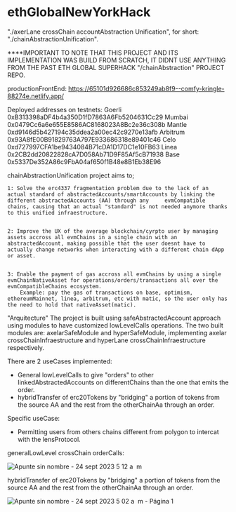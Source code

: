 # ethGlobalNewYorkHack
"./axerLane crossChain accountAbstraction Unification", for short: "./chainAbstractionUnification".

****IMPORTANT TO NOTE THAT THIS PROJECT AND ITS IMPLEMENTATION WAS BUILD FROM SCRATCH, IT DIDNT USE ANYTHING FROM THE PAST ETH GLOBAL SUPERHACK "/chainAbstraction" PROJECT REPO.

productionFrontEnd:           https://65101d926686c853249ab8f9--comfy-kringle-88274e.netlify.app/


Deployed addresses on testnets:
    Goerli
    	0xB313398aDF4b4a350D1fD7863A6Fb5204631Cc29
    Mumbai
    	0x0479Cc6a6e655E8586AC8168023A8Bc2e36c308b
    Mantle
    	0xd9146d5b427194c35ddea2a00ec42c9270e13afb
    Arbitrum
    	0x93A8fE00B91829763A797E933686318e89401c46
    Celo
    	0xd727997CFA1be9434084B71cDA1D17DC1e10FB63
    Linea
    	0x2CB2dd20822828cA7D058Ab71D9F85Af5cB71938
    Base
    	0x5337De352A86c9FbA04af650f1B48e8B1Eb38E96


chainAbstractionUnification project aims to; 
    
    
    1: Solve the erc4337 fragmentation problem due to the lack of an actual standard of abstractedAccounts/smartAccounts by linking the different abstractedAccounts (AA) through any     evmCompatible chains, causing that an actual "standard" is not needed anymore thanks to this unified infraestructure.
    
    
    2: Improve the UX of the average blockchain/cyrpto user by managing assets accross all evmChains in a single chain with an abstractedAccount, making possible that the user doesnt have to actually change networks when interacting with a different chain dApp or asset.
    
    
    3: Enable the payment of gas accross all evmChains by using a single evmChainNativeAsset for operations/orders/transactions all over the evmCompatibleChains ecosystem.
        Example: pay the gas of transactions on base, optimism, ethereumMainnet, linea, arbitrum, etc with matic, so the user only has the need to hold that nativeAsset(matic).

"Arquitecture"
The project is built using safeAbstractedAccount approach using modules to have customized lowLevelCalls operations.
The two built modules are: axelarSafeModule and hyperSafeModule, implementing axelar crossChainInfraestructure and hyperLane crossChainInfraestructure respectively.

There are 2 useCases implemented:
- General lowLevelCalls to give "orders" to other linkedAbstractedAccounts on differentChains than the one that emits the order.
- hybridTransfer of erc20Tokens by "bridging" a portion of tokens from the source AA and the rest from the otherChainAa through an order.

Specific useCase:
- Permitting users from others chains different from polygon to intercat with the lensProtocol.



generalLowLevel crossChain orderCalls:

![Apunte sin nombre - 24 sept 2023 5 12 a  m](https://github.com/Kanoopz/ethGlobalNewYorkHack/assets/43384993/67931e20-8469-4241-80ff-e4ff232d1764)




hybridTransfer of erc20Tokens by "bridging" a portion of tokens from the source AA and the rest from the otherChainAa through an order.

![Apunte sin nombre - 24 sept 2023 5 02 a  m  - Página 1](https://github.com/Kanoopz/ethGlobalNewYorkHack/assets/43384993/5e2bf4d8-66e8-4ead-8617-06aab9647867)



  
